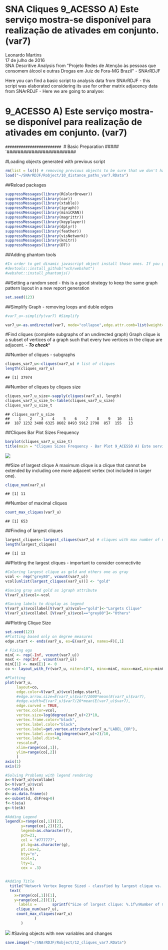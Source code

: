 # SNA Cliques 9_ACESSO A) Este serviço mostra-se disponível para realização de ativades em conjunto. (var7)
Leonardo Martins  
17 de julho de 2016  
SNA Descritive Analysis from "Projeto Redes de Atenção às pessoas que consomem álcool e outras Drogas em Juiz de Fora-MG   Brazil"  - SNArRDJF

Here you can find a basic script to analysis data from SNArRDJF - this script was elaborated considering its use for orther matrix adjacency data from SNArRDJF - Here we are going to analyse:

# 9_ACESSO A) Este serviço mostra-se disponível para realização de ativades em conjunto. (var7)

`#########################
`# Basic Preparation #####
`#########################

#Loading objects generated with previous script 

```r
rm(list = ls()) # removing previous objects to be sure that we don't have objects conflicts name
load("~/SNArRDJF/Robject/10_distance_paths_var7.RData")
```
##Reload packages

```r
suppressMessages(library(RColorBrewer))
suppressMessages(library(car))
suppressMessages(library(xtable))
suppressMessages(library(igraph))
suppressMessages(library(miniCRAN))
suppressMessages(library(magrittr))
suppressMessages(library(keyplayer))
suppressMessages(library(dplyr))
suppressMessages(library(feather))
suppressMessages(library(visNetwork))
suppressMessages(library(knitr))
suppressMessages(library(DT))
```
##Adding phantom tools

```r
#In order to get dinamic javascript object install those ones. If you get problems installing go to Stackoverflow.com and type your error to discover what to do. In some cases the libraries need to be intalled in outside R libs.
#devtools::install_github("wch/webshot")
#webshot::install_phantomjs()
```
##Setting a random seed - this is a good strategy to keep the same graph pattern layout in a new report generation

```r
set.seed(123)
```

##Simplify Graph - removing loops and duble edges 

```r
#var7_u<-simplify(var7) #Simplify

var7_u<-as.undirected(var7, mode="collapse",edge.attr.comb=list(weight="mean","ignore"))
```

#Find cliques (complete subgraphs of an undirected graph)
Graph clique is a subset of vertices of a graph such that every two vertices in the clique are adjacent. - ***To check****

##Number of cliques - subgraphs

```r
cliques_var7_u<-cliques(var7_u) # list of cliques 
length(cliques_var7_u)
```

```
## [1] 37974
```
##Number of cliques by cliques size

```r
cliques_var7_u_size<-sapply(cliques(var7_u), length) 
cliques_var7_u_size_t<-table(cliques_var7_u_size)
cliques_var7_u_size_t
```

```
## cliques_var7_u_size
##    1    2    3    4    5    6    7    8    9   10   11 
##  187 1232 3400 6325 8602 8493 5912 2798  857  155   13
```

##Cliques Bar Plot Sizes Frequency

```r
barplot(cliques_var7_u_size_t)
title(main = "Cliques Sizes Frequency - Bar Plot 9_ACESSO A) Este serviço mostra-se disponível para realização de ativades em conjunto. (var7)", font.main = 4)
```

![](9_ACESSO_A_realização_de_ativades_em_conjunto_12_cliques_files/figure-html/unnamed-chunk-8-1.png)<!-- -->

##Size of largest clique 
A maximum clique is a clique that cannot be extended by including one more adjacent vertex (not included in larger one). 

```r
clique_num(var7_u)
```

```
## [1] 11
```
##Number of maximal cliques

```r
count_max_cliques(var7_u)
```

```
## [1] 653
```
##Finding of largest cliques

```r
largest_cliques<-largest_cliques(var7_u) # cliques with max number of nodes
length(largest_cliques)
```

```
## [1] 13
```

##Plotting the largest cliques - important to consider connectivite 

```r
#Coloring largest clique as gold and others one as gray
vcol <- rep("grey80", vcount(var7_u))
vcol[unlist(largest_cliques(var7_u))] <- "gold"

#Saving gray and gold as igraph attribute
V(var7_u)$vcol<-vcol

#Saving labels to display as legend
V(var7_u)$vcollabel[V(var7_u)$vcol=="gold"]<-"Largets Clique"
V(var7_u)$vcollabel [V(var7_u)$vcol=="grey80"]<-"Others"
```
##Plotting Clique Size

```r
set.seed(123)
#Plotting based only on degree measures 
edge.start <- ends(var7_u, es=E(var7_u), names=F)[,1]

# Fixing ego
minC <- rep(-Inf, vcount(var7_u))
maxC <- rep(Inf, vcount(var7_u))
minC[1] <- maxC[1] <- 0
co <- layout_with_fr(var7_u, niter=10^4, minx=minC, maxx=maxC,miny=minC, maxy=maxC, weights=E(var7_u)$var7)

#Plotting
plot(var7_u, 
     layout=co,
     edge.color=V(var7_u)$vcol[edge.start],
     #edge.arrow.size=E(var7_u)$var7/2000*mean(E(var7_u)$var7),
     #edge.width=E(var7_u)$var7/20*mean(E(var7_u)$var7),
     edge.curved = TRUE,
     vertex.color=vcol,
     vertex.size=log(degree(var7_u)+2)*10,
     vertex.frame.color="black",
     vertex.label.color="black",
     vertex.label=get.vertex.attribute(var7_u,"LABEL_COR"),
     vertex.label.cex=log(degree(var7_u)+2)/10,
     vertex.label.dist=0,
     rescale=F,
     xlim=range(co[,1]), 
     ylim=range(co[,2])
     )
axis(1)
axis(2)

#Solving Problems with legend rendering 
a<-V(var7_u)$vcollabel
b<-V(var7_u)$vcol
c<-table(a,b)
d<-as.data.frame(c)
e<-subset(d, d$Freq>0)
f<-t(e$a)
g<-t(e$b)

#Adding Legend
legend(x=range(co[,1])[2], 
       y=range(co[,2])[2],
       legend=as.character(f),
       pch=21,
       col = "#777777", 
       pt.bg=as.character(g),
       pt.cex=2,
       bty="n", 
       ncol=1,
       lty=1,
       cex = .3)


#Adding Title
  title("Network Vertex Degree Sized - classfied by largest clique vs. others", sub = "Source: from authors ")  
  text( 
    x=range(co[,1])[1],
    y=range(co[,2])[1], 
      labels =       sprintf("Size of largest clique: %.1f\nNumber of maximal cliques: %.1f",
     clique_num(var7_u), 
     count_max_cliques(var7_u)
             )
       )
```

![](9_ACESSO_A_realização_de_ativades_em_conjunto_12_cliques_files/figure-html/unnamed-chunk-13-1.png)<!-- -->
#Saving objects with new variables and changes

```r
save.image("~/SNArRDJF/Robject/12_cliques_var7.RData") 
```


